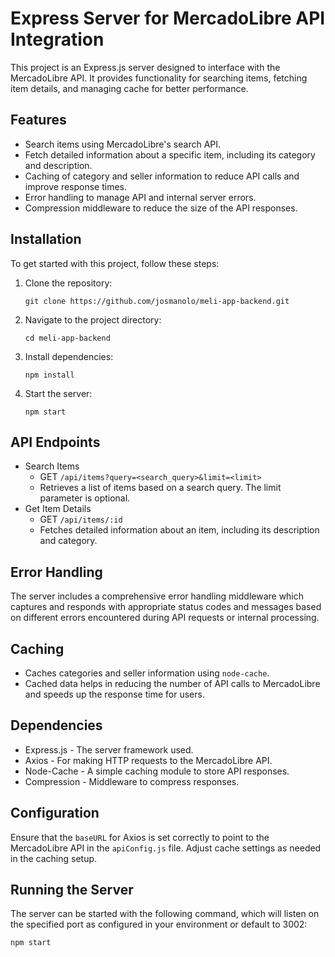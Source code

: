 # Express Server for MercadoLibre API Integration

This project is an Express.js server designed to interface with the MercadoLibre API. It provides functionality for searching items, fetching item details, and managing cache for better performance.

## Features

- Search items using MercadoLibre's search API.
- Fetch detailed information about a specific item, including its category and description.
- Caching of category and seller information to reduce API calls and improve response times.
- Error handling to manage API and internal server errors.
- Compression middleware to reduce the size of the API responses.

## Installation

To get started with this project, follow these steps:

1.  Clone the repository:

    `git clone https://github.com/josmanolo/meli-app-backend.git`

2.  Navigate to the project directory:

    `cd meli-app-backend`

3.  Install dependencies:

    `npm install`

4.  Start the server:

    `npm start`

## API Endpoints

- Search Items
  - GET `/api/items?query=<search_query>&limit=<limit>`
  - Retrieves a list of items based on a search query. The limit parameter is optional.
- Get Item Details
  - GET `/api/items/:id`
  - Fetches detailed information about an item, including its description and category.

## Error Handling

The server includes a comprehensive error handling middleware which captures and responds with appropriate status codes and messages based on different errors encountered during API requests or internal processing.

## Caching

- Caches categories and seller information using `node-cache`.
- Cached data helps in reducing the number of API calls to MercadoLibre and speeds up the response time for users.

## Dependencies

- Express.js - The server framework used.
- Axios - For making HTTP requests to the MercadoLibre API.
- Node-Cache - A simple caching module to store API responses.
- Compression - Middleware to compress responses.

## Configuration

Ensure that the `baseURL` for Axios is set correctly to point to the MercadoLibre API in the `apiConfig.js` file. Adjust cache settings as needed in the caching setup.

## Running the Server

The server can be started with the following command, which will listen on the specified port as configured in your environment or default to 3002:

`npm start`

